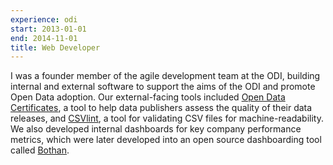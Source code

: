 ```yaml
---
experience: odi
start: 2013-01-01
end: 2014-11-01
title: Web Developer
---
```

I was a founder member of the agile development team at the ODI, building internal and external software to support the aims of the ODI and promote Open Data adoption. Our external-facing tools included [Open Data Certificates](https://certificates.theodi.org), a tool to help data publishers assess the quality of their data releases, and [CSVlint](https://csvlint.io), a tool for validating CSV files for machine-readability. We also developed internal dashboards for key company performance metrics, which were later developed into an open source dashboarding tool called [Bothan](https://bothan.io).